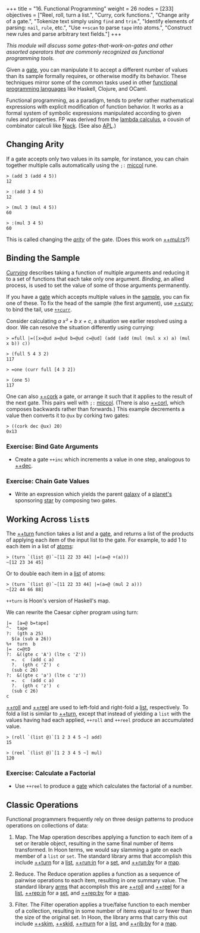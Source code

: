+++
title = "16. Functional Programming"
weight = 26
nodes = [233]
objectives = ["Reel, roll, turn a list.", "Curry, cork functions.", "Change arity of a gate.", "Tokenize text simply using `find` and `trim`.", "Identify elements of parsing:  `nail`, `rule`, etc.", "Use `++scan` to parse `tape` into atoms.", "Construct new rules and parse arbitrary text fields."]
+++

_This module will discuss some gates-that-work-on-gates and other assorted operators that are commonly recognized as functional programming tools._

Given a [gate](/glossary/gate), you can manipulate it to accept a different number of values than its sample formally requires, or otherwise modify its behavior.  These techniques mirror some of the common tasks used in other [functional programming languages](https://en.wikipedia.org/wiki/Functional_programming) like Haskell, Clojure, and OCaml.

Functional programming, as a paradigm, tends to prefer rather mathematical expressions with explicit modification of function behavior.  It works as a formal system of symbolic expressions manipulated according to given rules and properties.  FP was derived from the [lambda calculus](https://en.wikipedia.org/wiki/Lambda_calculus), a cousin of combinator calculi like [Nock](/glossary/nock).  (See also [APL](https://en.wikipedia.org/wiki/APL_%28programming_language%29).)

##  Changing Arity

If a gate accepts only two values in its sample, for instance, you can chain together multiple calls automatically using the `;:` [miccol](/language/hoon/reference/rune/mic#-miccol) rune.

```hoon
> (add 3 (add 4 5))
12

> :(add 3 4 5)
12

> (mul 3 (mul 4 5))
60

> :(mul 3 4 5)
60
```

This is called changing the [_arity_](https://en.wikipedia.org/wiki/Arity) of the gate.  (Does this work on [++mul:rs](/language/hoon/reference/stdlib/3b#mulrs)?)


##  Binding the Sample

[_Currying_](https://en.wikipedia.org/wiki/Currying) describes taking a function of multiple arguments and reducing it to a set of functions that each take only one argument.  _Binding_, an allied process, is used to set the value of some of those arguments permanently.

If you have a [gate](/glossary/gate) which accepts multiple values in the [sample](/glossary/sample), you can fix one of these.  To fix the head of the sample (the first argument), use [++cury](/language/hoon/reference/stdlib/2n#cury); to bind the tail, use [`++curr`](/language/hoon/reference/stdlib/2n#curr).

Consider calculating _a x² + b x + c_, a situation we earlier resolved using a door.  We can resolve the situation differently using currying:

```hoon
> =full |=([x=@ud a=@ud b=@ud c=@ud] (add (add (mul (mul x x) a) (mul x b)) c))

> (full 5 4 3 2)
117

> =one (curr full [4 3 2])  

> (one 5)  
117
```

One can also [++cork](/language/hoon/reference/stdlib/2n#cork) a gate, or arrange it such that it applies to the result of the next gate.  This pairs well with `;:` [miccol](/language/hoon/reference/rune/mic#-miccol).  (There is also [++corl](/language/hoon/reference/stdlib/2n#corl), which composes backwards rather than forwards.) This example decrements a value then converts it to `@ux` by corking two gates:

```hoon
> ((cork dec @ux) 20)  
0x13
```

### Exercise:  Bind Gate Arguments

- Create a gate `++inc` which increments a value in one step, analogous to [++dec](/language/hoon/reference/stdlib/1a#dec).

### Exercise:  Chain Gate Values

- Write an expression which yields the parent [galaxy](/glossary/galaxy) of a [planet's](/glossary/planet) sponsoring [star](/glossary/star) by composing two gates.

##  Working Across `list`s

The [++turn](/language/hoon/reference/stdlib/2b#turn) function takes a list and a [gate](/glossary/gate), and returns a list of the products of applying each item of the input list to the gate. For example, to add 1 to each item in a list of [atoms](/glossary/atom):

```hoon
> (turn `(list @)`~[11 22 33 44] |=(a=@ +(a)))
~[12 23 34 45]
```
Or to double each item in a [list](/glossary/list) of atoms:

```hoon
> (turn `(list @)`~[11 22 33 44] |=(a=@ (mul 2 a)))
~[22 44 66 88]
```
`++turn` is Hoon's version of Haskell's map.

We can rewrite the Caesar cipher program using turn:

```hoon {% copy=true %}
|=  [a=@ b=tape]
^-  tape
?:  (gth a 25)
  $(a (sub a 26))
%+  turn  b
|=  c=@tD
?:  &((gte c 'A') (lte c 'Z'))
  =.  c  (add c a)
  ?.  (gth c 'Z')  c
  (sub c 26)
?:  &((gte c 'a') (lte c 'z'))
  =.  c  (add c a)
  ?.  (gth c 'z')  c
  (sub c 26)
c
```

[++roll](/language/hoon/reference/stdlib/2b#roll) and [++reel](/language/hoon/reference/stdlib/2b#reel) are used to left-fold and right-fold a [list](/glossary/list), respectively.  To fold a list is similar to [++turn](/language/hoon/reference/stdlib/2b#turn), except that instead of yielding a `list` with the values having had each applied, `++roll` and `++reel` produce an accumulated value.

```hoon
> (roll `(list @)`[1 2 3 4 5 ~] add)
15

> (reel `(list @)`[1 2 3 4 5 ~] mul)
120
```

### Exercise:  Calculate a Factorial

- Use `++reel` to produce a [gate](/glossary/gate) which calculates the factorial of a number.


##  Classic Operations

Functional programmers frequently rely on three design patterns to produce operations on collections of data:

1. Map.  The Map operation describes applying a function to each item of a set or iterable object, resulting in the same final number of items transformed.  In Hoon terms, we would say slamming a gate on each member of a `list` or `set`.  The standard library arms that accomplish this include [++turn](/language/hoon/reference/stdlib/2b#turn) for a [list](/glossary/list), [++run:in](/language/hoon/reference/stdlib/2h#repin) for a [set](/language/hoon/reference/stdlib/2o#set), and [++run:by](/language/hoon/reference/stdlib/2i#runby) for a [map](/language/hoon/reference/stdlib/2o#map).

2. Reduce.  The Reduce operation applies a function as a sequence of pairwise operations to each item, resulting in one summary value. The standard library [arms](/glossary/arm) that accomplish this are [++roll](/language/hoon/reference/stdlib/2b#roll) and [++reel](/language/hoon/reference/stdlib/2b#reel) for a [list](/glossary/list), [++rep:in](/language/hoon/reference/stdlib/2h#repin) for a [set](/language/hoon/reference/stdlib/2o#set), and [++rep:by](/language/hoon/reference/stdlib/2i#repby) for a [map](/language/hoon/reference/stdlib/2o#map).

3. Filter.  The Filter operation applies a true/false function to each member of a collection, resulting in some number of items equal to or fewer than the size of the original set.  In Hoon, the library arms that carry this out include [++skim](/language/hoon/reference/stdlib/2b#skim), [++skid](/language/hoon/reference/stdlib/2b#skid), [++murn](/language/hoon/reference/stdlib/2b#murn) for a [list](/glossary/list), and [++rib:by](/language/hoon/reference/stdlib/2i#ribby) for a [map](/language/hoon/reference/stdlib/2o#map).
